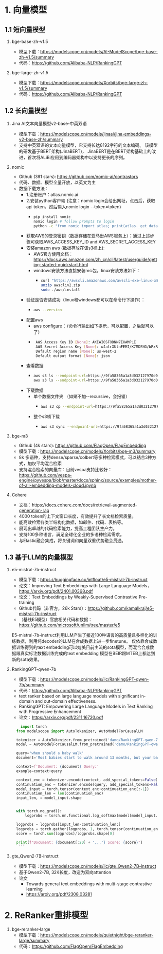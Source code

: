 # 1. 向量模型
## 1.1 短向量模型

1. bge-base-zh-v1.5
    - 模型下载：https://modelscope.cn/models/AI-ModelScope/bge-base-zh-v1.5/summary
    - 代码：https://github.com/Alibaba-NLP/RankingGPT

2. bge-large-zh-v1.5
   - 模型下载：https://modelscope.cn/models/Xorbits/bge-large-zh-v1.5/summary
   - 代码：https://github.com/Alibaba-NLP/RankingGPT

## 1.2 长向量模型

1. Jina AI文本向量模型v2-base-中英双语
   - 模型下载：https://modelscope.cn/models/jinaai/jina-embeddings-v2-base-zh/summary
   - 支持中英双语的文本向量模型，它支持长达8192字符的文本编码。 该模型的研发基于BERT架构(JinaBERT)，
     JinaBERT是在BERT架构基础上的改进，首次将ALiBi应用到编码器架构中以支持更长的序列。

2. nomic
   - Github (361 stars): https://github.com/nomic-ai/contrastors
   - 代码、数据、模型全量开放，以英文为主
   - 数据下载方法：
     - 1.注册账户：atlas.nomic.ai
     - 2.安装python客户端 (注意：nomic login会给出网址，点击后，获取api token，然后输入nomic login --token=token)
       - ```bash
         pip install nomic
         nomic login # follow prompts to login
         python -c "from nomic import atlas; print(atlas._get_datastream_credentials(name='contrastors'))"
         ```
     - 获取AWS的登录密钥（数据存储在亚马逊AWS服务上）：通过上述步骤可获取AWS_ACCESS_KEY_ID and AWS_SECRET_ACCESS_KEY
     - 安装amazon aws (数据存放在该s3桶上):
       - AWS官方使用文档：https://docs.aws.amazon.com/zh_cn/cli/latest/userguide/getting-started-quickstart.html
       - windows安装方法直接安装msi包，linux安装方法如下：
         - ```bash
           curl "https://awscli.amazonaws.com/awscli-exe-linux-x86_64.zip" -o "awscliv2.zip"
           unzip awscliv2.zip
           sudo ./aws/install
           ```
     - 验证是否安装成功（linux和windows都可以在命令行下操作）：
       - ```bash
         aws --version
         ```
     - 配置aws
       - aws configure：（命令行输出如下提示，可以配置，之后就可以了）
       - ```bash 
          AWS Access Key ID [None]: AKIAIOSFODNN7EXAMPLE
          AWS Secret Access Key [None]: wJalrXUtnFEMI/K7MDENG/bPxRfiCYEXAMPLEKEY
          Default region name [None]: us-west-2
          Default output format [None]: json
         ```
     - 查看数据
       - ```bash
         aws s3 ls --endpoint-url=https://9fa58365a1a3d032127970d0bd9a1290.r2.cloudflarestorage.com/ s3://contrastive
         aws s3 ls --endpoint-url=https://9fa58365a1a3d032127970d0bd9a1290.r2.cloudflarestorage.com/ s3://contrastive-index-filtered
         ```
     - 下载数据
       - 单个数据文件夹 （如果不加--recursive，会报错）
         - ```bash
           aws s3 cp --endpoint-url=https://9fa58365a1a3d032127970d0bd9a1290.r2.cloudflarestorage.com/ s3://contrastive-index-filtered/contrastive-index-filtered-000000000000.jsonl . --recursive
           ```
       - 整个s3桶下载
         - ```bash
           aws s3 sync --endpoint-url=https://9fa58365a1a3d032127970d0bd9a1290.r2.cloudflarestorage.com/ s3://contrastive . 
           ```
3. bge-m3
   - Github (4k stars): https://github.com/FlagOpen/FlagEmbedding
   - 模型下载：https://modelscope.cn/models/Xorbits/bge-m3/summary
   - 8k 多语种，支持dense/sparse/colbert等多种检索模式，可以结合3种方式，加权平均混合检索
   - 支持混合检索的向量库：目前vespa支持比较好：https://github.com/vespa-engine/pyvespa/blob/master/docs/sphinx/source/examples/mother-of-all-embedding-models-cloud.ipynb

4. Cohere
    - 文档：https://docs.cohere.com/docs/retrieval-augmented-generation-rag
    - 4000 token的上下文窗口长度，有效提升了长文档检索质量。
    - 能高效检索各类半结构化数据，如邮件、代码、表格等。
    - 展现出卓越的代码检索能力，提高工程团队生产力。
    - 支持100多种语言，满足全球化企业的多语种检索需求。
    - 与Elastic融合集成，将关键词和向量双重优势融会贯通。

## 1.3 基于LLM的向量模型

1. e5-mistral-7b-instruct
   - 模型下载：https://huggingface.co/intfloat/e5-mistral-7b-instruct
   - 论文：Improving Text Embeddings with Large Language Models，https://arxiv.org/pdf/2401.00368.pdf
   - 论文：Text Embeddings by Weakly-Supervised Contrastive Pre-training
   - Github代码（非官方，26k Stars）：https://github.com/kamalkraj/e5-mistral-7b-instruct
   - （基线E5模型）官放相关代码和数据：https://github.com/microsoft/unilm/tree/master/e5

    E5-mistral-7b-instruct利用LLM产生了接近100种语言的高质量且多样化的训练数据，利用纯decoder的LLM在合成数据上进一步finetune。
    仅依靠合成数据训练得到的text embedding可以媲美目前主流的sota模型，而混合合成数据跟真实标注数据训练完成的text embedding
    模型在BEIR跟MTEB上都达到新的sota效果。

2. RankingGPT-qwen-7b
    - 模型下载：https://modelscope.cn/models/iic/RankingGPT-qwen-7b/summary
    - 代码：https://github.com/Alibaba-NLP/RankingGPT
    - text ranker based on large language models with significant in-domain and out-domain effectiveness. 
    - RankingGPT: Empowering Large Language Models in Text Ranking with Progressive Enhancement
    - 论文：https://arxiv.org/pdf/2311.16720.pdf

    ```python
        import torch
      from modelscope import AutoTokenizer, AutoModelForCausalLM
   
      tokenizer = AutoTokenizer.from_pretrained('damo/RankingGPT-qwen-7b',trust_remote_code=True)
      model = AutoModelForCausalLM.from_pretrained('damo/RankingGPT-qwen-7b',trust_remote_code=True, device_map='cpu').eval()
   
      query='when should a baby walk'
      document='Most babies start to walk around 13 months, but your baby may start walking as early as 9 or 10 months or as late as 15 or 16 months.'
   
      context=f'Document: {document} Query:'
      example=context+query
   
      context_enc = tokenizer.encode(context, add_special_tokens=False)
      continuation_enc = tokenizer.encode(query, add_special_tokens=False)
      model_input = torch.tensor(context_enc+continuation_enc[:-1])
      continuation_len = len(continuation_enc)
      input_len, = model_input.shape
   
   
      with torch.no_grad():
          logprobs = torch.nn.functional.log_softmax(model(model_input.unsqueeze(dim=0))[0], dim=-1)[0]
   
      logprobs = logprobs[input_len-continuation_len:]
      logprobs = torch.gather(logprobs, 1, torch.tensor(continuation_enc).unsqueeze(-1)).squeeze(-1)
      score = torch.sum(logprobs)/logprobs.shape[0]
   
      print(f"Document: {document[:20] + '...'} Score: {score}") 
       ```

3. gte_Qwen2-7B-instruct
   - 模型下载：https://modelscope.cn/models/iic/gte_Qwen2-7B-instruct
   - 基于Qwen2-7B, 32K长度，改造为双向attention
   - 论文
     - Towards general text embeddings with multi-stage contrastive learning
     - https://arxiv.org/pdf/2308.03281
     
# 2. ReRanker重排模型

1. bge-reranker-large
   - 模型下载：https://modelscope.cn/models/quietnight/bge-reranker-large/summary
   - 代码：https://github.com/FlagOpen/FlagEmbedding
